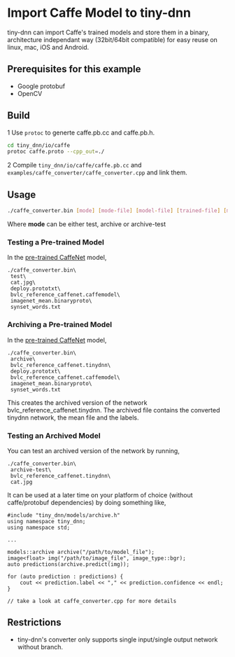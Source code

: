 # Import Caffe Model to tiny-dnn
tiny-dnn can import Caffe's trained models and store them in a binary, architecture independant way (32bit/64bit compatible) for easy reuse on linux, mac, iOS and Android.

## Prerequisites for this example
- Google protobuf
- OpenCV

## Build

1 Use ```protoc``` to generte caffe.pb.cc and caffe.pb.h.
```bash
cd tiny_dnn/io/caffe
protoc caffe.proto --cpp_out=./
```

2 Compile ```tiny_dnn/io/caffe/caffe.pb.cc``` and ```examples/caffe_converter/caffe_converter.cpp``` and link them.

## Usage
```bash
./caffe_converter.bin [mode] [mode-file] [model-file] [trained-file] [mean-file] [label-file] 
```
Where **mode** can be either test, archive or archive-test

### Testing a Pre-trained Model
In the [pre-trained CaffeNet](https://github.com/BVLC/caffe/tree/master/examples/cpp_classification) model,
```
./caffe_converter.bin\
 test\
 cat.jpg\
 deploy.prototxt\
 bvlc_reference_caffenet.caffemodel\
 imagenet_mean.binaryproto\
 synset_words.txt
```

### Archiving a Pre-trained Model
In the [pre-trained CaffeNet](https://github.com/BVLC/caffe/tree/master/examples/cpp_classification) model,
```
./caffe_converter.bin\
 archive\
 bvlc_reference_caffenet.tinydnn\
 deploy.prototxt\
 bvlc_reference_caffenet.caffemodel\
 imagenet_mean.binaryproto\
 synset_words.txt
```
This creates the archived version of the network bvlc_reference_caffenet.tinydnn.  The archived file contains the converted tinydnn network, the mean file and the labels.  

### Testing an Archived Model
You can test an archived version of the network by running,
```
./caffe_converter.bin\
 archive-test\
 bvlc_reference_caffenet.tinydnn\
 cat.jpg
```

It can be used at a later time on your platform of choice (without caffe/protobuf dependencies) by doing something like, 

```
#include "tiny_dnn/models/archive.h"
using namespace tiny_dnn;
using namespace std;

...

models::archive archive("/path/to/model_file");
image<float> img("/path/to/image_file", image_type::bgr);
auto predictions(archive.predict(img));
        
for (auto prediction : predictions) {
    cout << prediction.label << "," << prediction.confidence << endl;
}

// take a look at caffe_converter.cpp for more details
```
## Restrictions
- tiny-dnn's converter only supports single input/single output network without branch.
